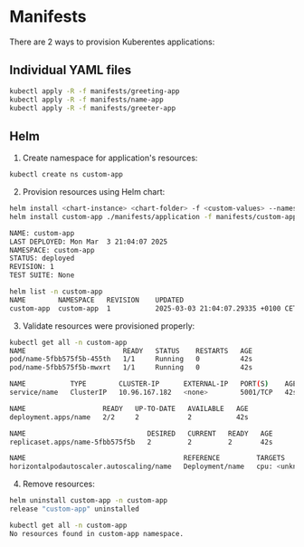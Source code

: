 # Manifests

There are 2 ways to provision Kuberentes applications:

## Individual YAML files

```bash
kubectl apply -R -f manifests/greeting-app
kubectl apply -R -f manifests/name-app
kubectl apply -R -f manifests/greeter-app
```

## Helm

1. Create namespace for application's resources:

```bash
kubectl create ns custom-app
```

2. Provision resources using Helm chart:

```bash
helm install <chart-instance> <chart-folder> -f <custom-values> --namespace <namespace>
helm install custom-app ./manifests/application -f manifests/custom-app/values.yaml --namespace custom-app

NAME: custom-app
LAST DEPLOYED: Mon Mar  3 21:04:07 2025
NAMESPACE: custom-app
STATUS: deployed
REVISION: 1
TEST SUITE: None
```

```bash
helm list -n custom-app
NAME      	NAMESPACE 	REVISION	UPDATED                            	STATUS  	CHART            	APP VERSION
custom-app	custom-app	1       	2025-03-03 21:04:07.29335 +0100 CET	deployed	application-0.1.0	1.16.0
```

3. Validate resources were provisioned properly:

```bash
kubectl get all -n custom-app
NAME                        READY   STATUS    RESTARTS   AGE
pod/name-5fbb575f5b-455th   1/1     Running   0          42s
pod/name-5fbb575f5b-mwxrt   1/1     Running   0          42s

NAME           TYPE        CLUSTER-IP      EXTERNAL-IP   PORT(S)    AGE
service/name   ClusterIP   10.96.167.182   <none>        5001/TCP   42s

NAME                   READY   UP-TO-DATE   AVAILABLE   AGE
deployment.apps/name   2/2     2            2           42s

NAME                              DESIRED   CURRENT   READY   AGE
replicaset.apps/name-5fbb575f5b   2         2         2       42s

NAME                                       REFERENCE         TARGETS              MINPODS   MAXPODS   REPLICAS   AGE
horizontalpodautoscaler.autoscaling/name   Deployment/name   cpu: <unknown>/80%   2         5         2          42s
```

4. Remove resources:

```bash
helm uninstall custom-app -n custom-app
release "custom-app" uninstalled
```

```bash
kubectl get all -n custom-app
No resources found in custom-app namespace.
```

